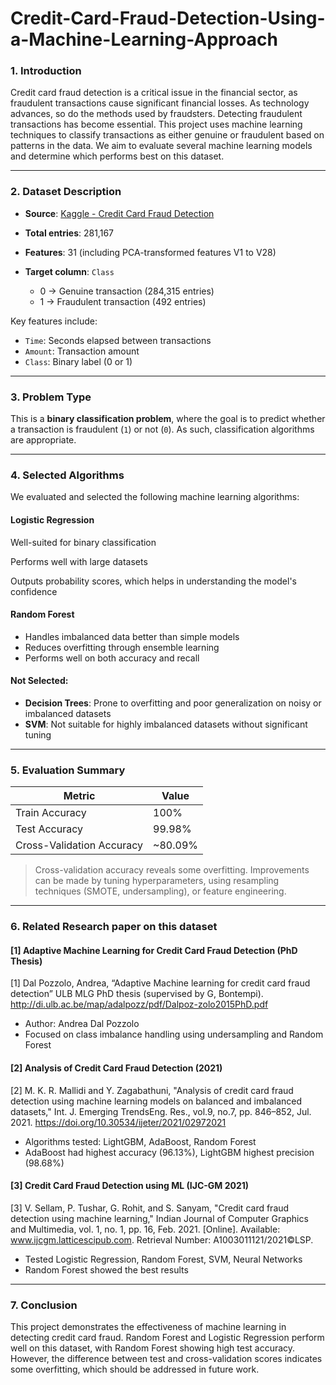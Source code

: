 # Credit-Card-Fraud-Detection-Using-a-Machine-Learning-Approach

### 1. Introduction

Credit card fraud detection is a critical issue in the financial sector, as fraudulent transactions cause significant financial losses. As technology advances, so do the methods used by fraudsters. Detecting fraudulent transactions has become essential. This project uses machine learning techniques to classify transactions as either genuine or fraudulent based on patterns in the data. We aim to evaluate several machine learning models and determine which performs best on this dataset.

---

### 2. Dataset Description

* **Source**: [Kaggle - Credit Card Fraud Detection](https://www.kaggle.com/datasets/mlg-ulb/creditcardfraud)
* **Total entries**: 281,167
* **Features**: 31 (including PCA-transformed features V1 to V28)
* **Target column**: `Class`

  * 0 → Genuine transaction (284,315 entries)
  * 1 → Fraudulent transaction (492 entries)

Key features include:

* `Time`: Seconds elapsed between transactions
* `Amount`: Transaction amount
* `Class`: Binary label (0 or 1)

---

### 3. Problem Type

This is a **binary classification problem**, where the goal is to predict whether a transaction is fraudulent (`1`) or not (`0`). As such, classification algorithms are appropriate.

---

### 4. Selected Algorithms

We evaluated and selected the following machine learning algorithms:

#### Logistic Regression
Well-suited for binary classification

Performs well with large datasets

Outputs probability scores, which helps in understanding the model's confidence

#### Random Forest

* Handles imbalanced data better than simple models
* Reduces overfitting through ensemble learning
* Performs well on both accuracy and recall

#### Not Selected:

* **Decision Trees**: Prone to overfitting and poor generalization on noisy or imbalanced datasets
* **SVM**: Not suitable for highly imbalanced datasets without significant tuning

---

### 5. Evaluation Summary

| Metric                    | Value    |
| ------------------------- | -------- |
| Train Accuracy            | 100%     |
| Test Accuracy             | 99.98%   |
| Cross-Validation Accuracy | \~80.09% |

> Cross-validation accuracy reveals some overfitting. Improvements can be made by tuning hyperparameters, using resampling techniques (SMOTE, undersampling), or feature engineering.

---

### 6. Related Research paper on this dataset

####  \[1] Adaptive Machine Learning for Credit Card Fraud Detection (PhD Thesis)
[1] Dal Pozzolo, Andrea, “Adaptive Machine learning for credit card fraud detection” ULB MLG PhD thesis (supervised by G, Bontempi). http://di.ulb.ac.be/map/adalpozz/pdf/Dalpoz-zolo2015PhD.pdf

* Author: Andrea Dal Pozzolo
* Focused on class imbalance handling using undersampling and Random Forest

#### \[2] Analysis of Credit Card Fraud Detection (2021)
[2] M. K. R. Mallidi and Y. Zagabathuni, "Analysis of credit card fraud detection using machine learning models on balanced and imbalanced datasets," Int. J. Emerging TrendsEng. Res., vol.9, no.7, pp. 846–852, Jul. 2021. https://doi.org/10.30534/ijeter/2021/02972021

* Algorithms tested: LightGBM, AdaBoost, Random Forest
* AdaBoost had highest accuracy (96.13%), LightGBM highest precision (98.68%)

#### \[3] Credit Card Fraud Detection using ML (IJC-GM 2021)
[3] V. Sellam, P. Tushar, G. Rohit, and S. Sanyam, "Credit card fraud detection using machine learning," Indian Journal of Computer Graphics and Multimedia, vol. 1, no. 1, pp. 16, Feb. 2021. [Online]. Available: www.ijcgm.latticescipub.com. Retrieval Number: A1003011121/2021©LSP.

* Tested Logistic Regression, Random Forest, SVM, Neural Networks
* Random Forest showed the best results

---

### 7. Conclusion

This project demonstrates the effectiveness of machine learning in detecting credit card fraud. Random Forest and Logistic Regression perform well on this dataset, with Random Forest showing high test accuracy. However, the difference between test and cross-validation scores indicates some overfitting, which should be addressed in future work.

